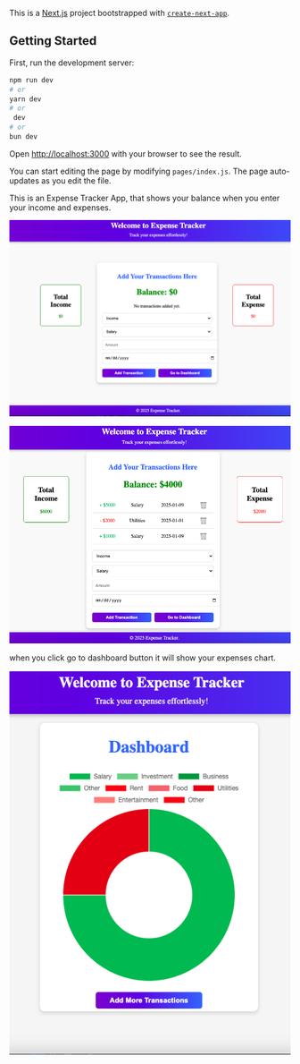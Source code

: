 This is a [Next.js](https://nextjs.org) project bootstrapped with [`create-next-app`](https://nextjs.org/docs/pages/api-reference/create-next-app).

## Getting Started

First, run the development server:

```bash
npm run dev
# or
yarn dev
# or
 dev
# or
bun dev
```

Open [http://localhost:3000](http://localhost:3000) with your browser to see the result.

You can start editing the page by modifying `pages/index.js`. The page auto-updates as you edit the file.

This is an Expense Tracker App, that shows your balance when you enter your income and expenses.

![alt text](<public/Screen Shot 2025-01-23 at 10.10.23 AM.png>)

![alt text](<public/Screen Shot 2025-01-23 at 10.11.21 AM.png>)

when you click go to dashboard button it will show your expenses chart.

![alt text](<public/Screen Shot 2025-01-23 at 10.11.31 AM.png>)

